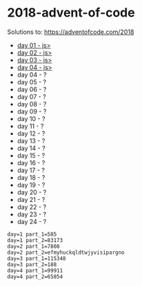 # 2018-advent-of-code

Solutions to: https://adventofcode.com/2018

- <a href='https://github.com/adamlouis/2018-advent-of-code/tree/master/js/1'> day 01 - js></a>
- <a href='https://github.com/adamlouis/2018-advent-of-code/tree/master/js/2'> day 02 - js></a>
- <a href='https://github.com/adamlouis/2018-advent-of-code/tree/master/js/3'> day 03 - js></a>
- <a href='https://github.com/adamlouis/2018-advent-of-code/tree/master/js/4'> day 04 - js></a>
- day 04 - ?
- day 05 - ?
- day 06 - ?
- day 07 - ?
- day 08 - ?
- day 09 - ?
- day 10 - ?
- day 11 - ?
- day 12 - ?
- day 13 - ?
- day 14 - ?
- day 15 - ?
- day 16 - ?
- day 17 - ?
- day 18 - ?
- day 19 - ?
- day 20 - ?
- day 21 - ?
- day 22 - ?
- day 23 - ?
- day 24 - ?

```
day=1 part_1=585
day=1 part_2=83173
day=2 part_1=7808
day=2 part_2=efmyhuckqldtwjyvisipargno
day=3 part_1=115348
day=3 part_2=188
day=4 part_1=99911
day=4 part_2=65854
```
